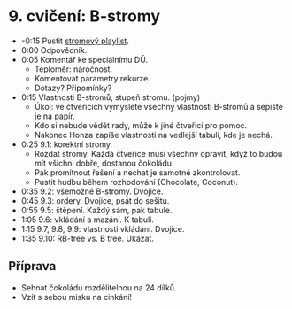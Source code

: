 # 9. cvičení: B-stromy

* -0:15 Pustit [stromový playlist](https://www.youtube.com/playlist?list=PLzyakMCe0b2KqFBP4iqtrFFv6E1z5DB6w).
* 0:00 Odpovědník.
* 0:05 Komentář ke speciálnímu DǓ.
   - Teploměr: náročnost.
   - Komentovat parametry rekurze.
   - Dotazy? Připomínky?
* 0:15 Vlastnosti B-stromů, stupeň stromu. (pojmy)
   - Úkol: ve čtveřicích vymyslete všechny vlastnosti B-stromů a sepište je
     na papír.
   - Kdo si nebude vědět rady, může k jiné čtveřici pro pomoc.
   - Nakonec Honza zapíše vlastnosti na vedlejší tabuli, kde je nechá.
* 0:25 9.1: korektní stromy.
   - Rozdat stromy. Každá čtveřice musí všechny opravit, když to budou mít
     všichni dobře, dostanou čokoládu.
   - Pak promítnout řešení a nechat je samotné zkontrolovat.
   - Pustit hudbu během rozhodování (Chocolate, Coconut).
* 0:35 9.2: všemožné B-stromy. Dvojice.
* 0:45 9.3: ordery. Dvojice, psát do sešitu.
* 0:55 9.5: štěpení. Každý sám, pak tabule.
* 1:05 9.6: vkládání a mazání. K tabuli.
* 1:15 9.7, 9.8, 9.9: vlastnosti vkládání. Dvojice.
* 1:35 9.10: RB-tree vs. B tree. Ukázat.

## Příprava

* Sehnat čokoládu rozdělitelnou na 24 dílků.
* Vzít s sebou misku na cinkání!
